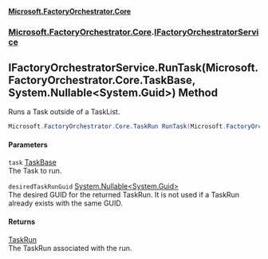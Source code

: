 #### [Microsoft.FactoryOrchestrator.Core](./Microsoft-FactoryOrchestrator-Core.md 'Microsoft.FactoryOrchestrator.Core')
### [Microsoft.FactoryOrchestrator.Core](./Microsoft-FactoryOrchestrator-Core.md 'Microsoft.FactoryOrchestrator.Core').[IFactoryOrchestratorService](./Microsoft-FactoryOrchestrator-Core-IFactoryOrchestratorService.md 'Microsoft.FactoryOrchestrator.Core.IFactoryOrchestratorService')
## IFactoryOrchestratorService.RunTask(Microsoft.FactoryOrchestrator.Core.TaskBase, System.Nullable&lt;System.Guid&gt;) Method
Runs a Task outside of a TaskList.  
```csharp
Microsoft.FactoryOrchestrator.Core.TaskRun RunTask(Microsoft.FactoryOrchestrator.Core.TaskBase task, System.Nullable<System.Guid> desiredTaskRunGuid=null);
```
#### Parameters
<a name='Microsoft-FactoryOrchestrator-Core-IFactoryOrchestratorService-RunTask(Microsoft-FactoryOrchestrator-Core-TaskBase_System-Nullable-System-Guid-)-task'></a>
`task` [TaskBase](./Microsoft-FactoryOrchestrator-Core-TaskBase.md 'Microsoft.FactoryOrchestrator.Core.TaskBase')  
The Task to run.  
  
<a name='Microsoft-FactoryOrchestrator-Core-IFactoryOrchestratorService-RunTask(Microsoft-FactoryOrchestrator-Core-TaskBase_System-Nullable-System-Guid-)-desiredTaskRunGuid'></a>
`desiredTaskRunGuid` [System.Nullable&lt;](https://docs.microsoft.com/en-us/dotnet/api/System.Nullable-1 'System.Nullable')[System.Guid](https://docs.microsoft.com/en-us/dotnet/api/System.Guid 'System.Guid')[&gt;](https://docs.microsoft.com/en-us/dotnet/api/System.Nullable-1 'System.Nullable')  
The desired GUID for the returned TaskRun. It is not used if a TaskRun already exists with the same GUID.  
  
#### Returns
[TaskRun](./Microsoft-FactoryOrchestrator-Core-TaskRun.md 'Microsoft.FactoryOrchestrator.Core.TaskRun')  
The TaskRun associated with the run.  
